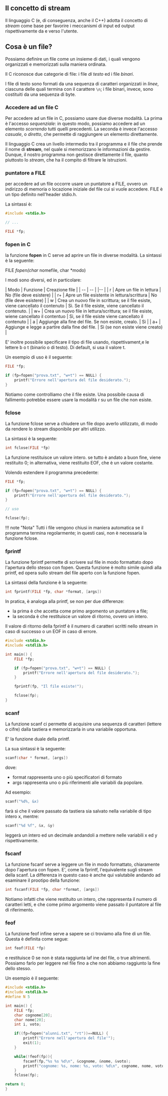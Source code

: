 ## Il concetto di stream

Il linguaggio C (e, di conseguenza, anche il C++) adotta il concetto di _stream_ come base per favorire i meccanismi di input ed output rispettivamente da e verso l'utente.

## Cosa è un file?

Possiamo definire un file come un insieme di dati, i quali vengono organizzati e memorizzati sulla maniera ordinata.

Il C riconosce due categorie di file: i file _di testo_ ed i file _binari_.

I file di testo sono formati da una sequenza di caratteri organizzati in _linee_, ciascuna delle quali termina con il carattere `\n`; i file binari, invece, sono costituiti da una sequenza di byte.

### Accedere ad un file C

Per accedere ad un file in C, possiamo usare due diverse modalità. La prima è l'accesso _sequenziale_: in questo modo, possiamo accedere ad un elemento _scorrendo_ tutti quelli precedenti. La seconda è invece l'accesso _casuale_, o _diretto_, che permette di raggiungere un elemento direttamente.

Il linguaggio C crea un livello intermedio tra il programma e il file che prende il nome di **stream**, nel quale si memorizzano le informazioni da gestire. Dunque, il nostro programma non gestisce direttamente il file, quanto piuttosto lo _stream_, che ha il compito di filtrare le istruzioni.

### puntatore a FILE

per accedere ad un file occorre usare un puntatore a FILE, ovvero un indirizzo di memoria o locazione iniziale del file cui si vuole accedere. FILE è un tipo definito nell'header stdio.h.

La sintassi è:

```c
#include <stdio.h>

// ...

FILE *fp;
```

### fopen in C

la funzione **fopen** in C serve ad aprire un file in diverse modalità. La sintassi è la seguente:

FILE _fopen(char_ nomefile, char \*modo)

I modi sono diversi, ed in particolare:

| Modo | Funzione | Creazione file |
| -- | -- | |-- |
| r | Apre un file in lettura | No (file deve esistere) |
| r+ | Apre un file esistente in lettura/scrittura | No (file deve esistere) |
| w | Crea un nuovo file in scrittura; se il file esiste, viene cancellato il contenuto | Sì. Se il file esiste, viene cancellato il contenuto. |
| w+ | Crea un nuovo file in lettura/scrittura; se il file esiste, wiene cancellato il contentuo | Sì, se il file esiste viene cancellato il contenuto |
| a | Aggiunge alla fine del file. Se non esiste, crealo. | Sì |
| a+ | Aggiunge e legge a partire dalla fine del file. | Sì (se non esiste viene creato) |

E' inoltre possibile specificare il tipo di file usando, rispettivament,e le lettere b o t (binario o di testo). Di default, si usa il valore t.

Un esempio di uso è il seguente:

```c
FILE *fp;

if (fp=fopen("prova.txt", "w+t") == NULL) {
	printf("Errore nell'apertura del file desiderato.");
}
```

Notiamo come controlliamo che il file esiste. Una possibile causa di fallimento potrebbe essere usare la modalità r su un file che non esiste.

### fclose

La funzione fclose serve a chiudere un file dopo averlo utilizzato, di modo da rendere lo stream disponibile per altri utilizzo.

La sintassi è la seguente:

```c
int fclose(FILE *fp)
```

La funzione restituisce un valore intero. se tutto è andato a buon fine, viene restituito 0; in alternativa, viene restituito EOF, che è un valore costante.

Volendo estendere il programma precedente:

```c
FILE *fp;

if (fp=fopen("prova.txt", "w+t") == NULL) {
	printf("Errore nell'apertura del file desiderato.");
}

// uso

fclose(fp);
```

!!! note "Nota"
Tutti i file vengono chiusi in maniera automatica se il programma termina regolarmente; in questi casi, non è necessaria la funzione fclose.

### fprintf

La funzione fprintf permette di scrivere sul file in modo formattato dopo l'apertura dello stesso con fopen. Questa funzione è molto simile quindi alla printf, ed opera sullo stream del file aperto con la funzione fopen.

La sintassi della funzione è la seguente:

```c
int fprintf(FILE *fp, char *format, [args])
```

In pratica, è analoga alla printf, se non per due differenze:

- la prima è che accetta come primo argomento un puntatore a file;
- la seconda è che restituisce un valore di ritorno, ovvero un intero.

Il valore di ritorno della fprintf è il numero di caratteri scritti nello stream in caso di successo o un EOF in caso di errore.

```c
#include <stdio.h>
#include <stdlib.h>

int main() {
	FILE *fp;

	if (fp=fopen("prova.txt", "w+t") == NULL) {
		printf("Errore nell'apertura del file desiderato.");
	}

	fprintf(fp, "Il file esiste!");

	fclose(fp);
}
```

### scanf

La funzione scanf ci permette di acquisire una sequenza di caratteri (lettere o cifre) dalla tastiera e memorizzarla in una variabile opportuna.

E' la funzione duale della printf.

La sua sintassi è la seguente:

```c
scanf(char * format, [args])
```

dove:

- format rappresenta uno o più specificatori di formato
- args rappresenta uno o più riferimenti alle variabili da popolare.

Ad esempio:

```c
scanf("%d%, &x)
```

farà sì che il valore passato da tastiera sia salvato nella variabile di tipo intero x, mentre:

```c
scanf("%d %f", &x, &y)
```

leggerà un intero ed un decimale andandoli a mettere nelle variabili x ed y rispettivamente.

### fscanf

La funzione fscanf serve a leggere un file in modo formattato, chiaramente dopo l'apertura con fopen. E', come la fprintf, l'equivalente sugli stream della scanf. La differenza in questo caso è anche qui valutabile andando ad esaminare il prootipo della funzione:

```c
int fscanf(FILE *fp, char *format, [args])
```

Notiamo infatti che viene restituito un intero, che rappresenta il numero di caratteri letti, e che come primo argomento viene passato il puntatore al file di riferimento.

### feof

La funzione feof infine serve a sapere se ci troviamo alla fine di un file. Questa è definita come segue:

```c
int feof(FILE *fp)
```

e restituisce 0 se non è stata raggiunta laf ine del file, o true altrimenti. Possiamo farlo per leggere nel file fino a che non abbiamo raggiunto la fine dello stesso.

Un esempio è il seguente:

```c
#include <stdio.h>
#include <stdlib.h>
#define N 5

int main() {
	FILE *fp;
	char cognome[20];
	char nome[20];
	int i, voto;

	if((fp=fopen("alunni.txt", "rt"))==NULL) {
		printf("Errore nell'apertura del file'");
		exit(1);
	}

	while(!feof(fp)){
		fscanf(fp,"%s %s %d\n", &cognome, &nome, &voto);
		printf("cognome: %s, nome: %s, voto: %d\n", cognome, nome, voto);
	}
	fclose(fp);

return 0;
}
```
